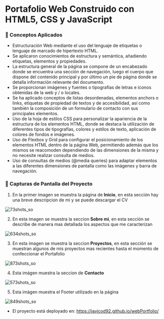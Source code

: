 # Portafolio Web Construido con HTML5, CSS y JavaScript

### 🚀 Conceptos Aplicados
- Estructuración Web mediante el uso del lenguaje de etiquetas o lenguaje de marcado de hipertexto HTML. 
- Se aplicaron conocimientos de estructura y semántica, añadiendo etiquetas, elementos y propiedades. 
- La estructura general de la página se compone de un encabezado donde se encuentra una sección de navegación, luego el cuerpo que dispone del contenido principal y por último un pie de página donde se detalla información relevante del documento.
- Se proporcionan imágenes y fuentes o tipografías de letras e íconos obtenidas de la web y / o locales.
- Se ha aplicado conceptos de listas desordenadas, elementos anchors o links, etiquetas de propiedad de textos y de accesibilidad, así como también la composición de un formulario de contacto con sus principales elementos.
- Uso de la hoja de estilos CSS para personalizar la apariencia de la estructura de los elementos HTML, donde se destaca la utilización de diferentes tipos de tipografías, colores y estilos de texto, aplicación de colores de fondos e imágenes.
- Uso de Flexbox y Grid para configurar el posicionamiento de los elementos HTML dentro de la página Web, permitiendo además que los mismos se reacomoden dependiendo de las dimensiones de la misma y no necesite realizar consulta de medios.
- Uso de consultas de medios (@media queries) para adaptar elementos a las diferentes dimensiones de pantalla como las imágenes y barra de navegación.

### 📸 Capturas de Pantalla del Proyecto

1) En la primer imagen se muestra la página de <b>Inicio</b>, en esta sección hay una breve descripcion de mi y se puede descargar el CV

![73shots_so](https://github.com/user-attachments/assets/8e6cad15-62f4-4794-88e6-b15812feac60)

2) En esta imagen se muestra la seccion <b>Sobre mi</b>, en esta sección se describe de manera mas detallada los aspectos que me caracterizan

![634shots_so](https://github.com/user-attachments/assets/077275ee-d66e-4d05-b970-a1958dee7cdd)

3) En esta imagen se muestra la seccion <b>Proyectos</b>, en esta sección se muestran algunos de mis proyectos mas recientes hasta el momento de confeccionar el Portafolio

![873shots_so](https://github.com/user-attachments/assets/6f671d4b-a697-40d0-a047-8d67e789da2f)

4) Esta imágen muestra la seccion de <b>Contacto</b>

![573shots_so](https://github.com/user-attachments/assets/00459ba0-cad2-44ee-bcfd-8448e1cfa317)

5) Esta imágen muestra el Footer utilizado en la página

![849shots_so](https://github.com/user-attachments/assets/6bbb0d8e-4f03-4a00-90e5-d209300f46ed)


- El proyecto está deployado en: https://javicod92.github.io/webPortfolio/
